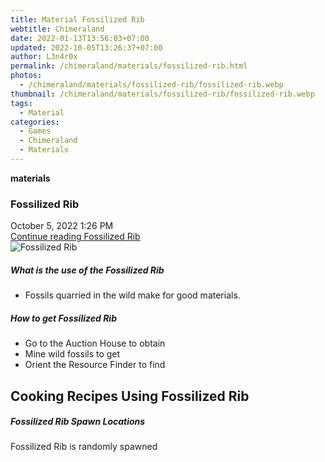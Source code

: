 ```yaml
---
title: Material Fossilized Rib
webtitle: Chimeraland
date: 2022-01-13T13:56:03+07:00
updated: 2022-10-05T13:26:37+07:00
author: L3n4r0x
permalink: /chimeraland/materials/fossilized-rib.html
photos:
  - /chimeraland/materials/fossilized-rib/fossilized-rib.webp
thumbnail: /chimeraland/materials/fossilized-rib/fossilized-rib.webp
tags:
  - Material
categories:
  - Games
  - Chimeraland
  - Materials
---
```


<section id="bootstrap-wrapper">
  <link
    rel="stylesheet"
    href="https://cdn.statically.io/gh/dimaslanjaka/Web-Manajemen/40ac3225/css/bootstrap-4.5-wrapper.css"
  />
  <div
    class="row g-0 border rounded overflow-hidden flex-md-row mb-4 shadow-sm position-relative"
  >
    <div class="col p-4 d-flex flex-column position-static">
      <strong class="d-inline-block mb-2 text-success">materials</strong>
      <h3 class="mb-0">Fossilized Rib</h3>
      <div class="mb-1 text-muted">October 5, 2022 1:26 PM</div>
      <a
        href="/chimeraland/materials/fossilized-rib.html"
        class="stretched-link d-none"
        >Continue reading Fossilized Rib</a
      >
    </div>
    <div class="col-auto d-none d-lg-block">
      <img
        src="/chimeraland/materials/fossilized-rib/fossilized-rib.webp"
        alt="Fossilized Rib"
      />
    </div>
  </div>
  <div class="row">
    <div class="col-lg-6 col-12 mb-2">
      <div class="card">
        <div class="card-body">
          <h5 class="card-title">What is the use of the Fossilized Rib</h5>
          <div class="card-text">
            <ul>
              <li>Fossils quarried in the wild make for good materials.</li>
            </ul>
          </div>
        </div>
      </div>
    </div>
    <div class="col-lg-6 col-12 mb-2">
      <div class="card">
        <div class="card-body">
          <h5 class="card-title">How to get Fossilized Rib</h5>
          <div class="card-text">
            <ul>
              <li>Go to the Auction House to obtain</li>
              <li>Mine wild fossils to get</li>
              <li>Orient the Resource Finder to find</li>
            </ul>
          </div>
        </div>
      </div>
    </div>
    <div class="col-12 mb-2">
      <h2 id="cookable">Cooking Recipes Using Fossilized Rib</h2>
    </div>
    <div class="col-12 mb-2">
      <h5>Fossilized Rib Spawn Locations</h5>
      <p>Fossilized Rib is randomly spawned</p>
    </div>
  </div>
</section>